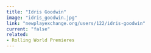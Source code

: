 ```yaml
---
title: "Idris Goodwin"
image: "idris_goodwin.jpg"
link: "newplayexchange.org/users/122/idris-goodwin"
current: "false"
related:
- Rolling World Premieres
---
```


